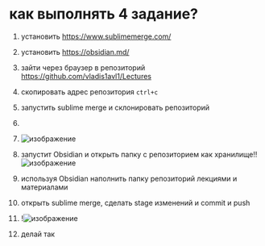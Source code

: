 # как выполнять 4 задание?
1. установить https://www.sublimemerge.com/
2. установить https://obsidian.md/
3. зайти через браузер в репозиторий https://github.com/vladis1avl1/Lectures
4. скопировать адрес репозитория `ctrl+c`
5. запустить sublime merge и склонировать репозиторий
6. 
7. ![изображение](https://github.com/vladis1avl1/test/assets/162429970/7e65b3de-60b7-4d6b-af0b-230669fe70c7)


8. запустит Obsidian и открыть папку с репозиторием как хранилище!!![изображение](https://github.com/vladis1avl1/test/assets/162429970/da2cf0fe-812b-44d5-bc55-ddb07f1a9b6f)
9. используя Obsidian наполнить папку репозиторий лекциями и материалами
10. открыть sublime merge, сделать stage  изменений и commit и push
11. !![изображение](https://github.com/vladis1avl1/test/assets/162429970/d773d22e-fbc9-4de9-b1c7-accacafde3c9)

12. делай так
